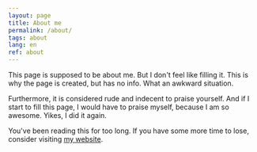 ```yaml
---
layout: page
title: About me
permalink: /about/
tags: about
lang: en
ref: about
---
```


This page is supposed to be about me. But I don't feel like filling it. This is why the page is created, but has no info. What an awkward situation.

Furthermore, it is considered rude and indecent to praise yourself. And if I start to fill this page, I would have to praise myself, because I am so awesome. Yikes, I did it again.

You've been reading this for too long. If you have some more time to lose, consider visiting [my website](http://aksenov.in).
